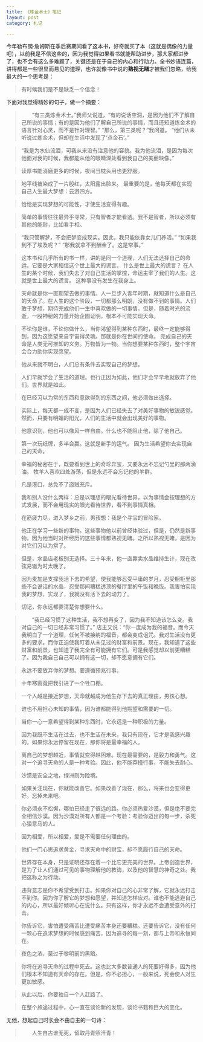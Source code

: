 ```yaml
---
title: 《炼金术士》笔记
layout: post
category: 札记

---
```



今年勒布朗·詹姆斯在季后赛期间看了这本书，好奇就买了本（这就是偶像的力量吧），以前我是不信这些的，因为我觉得如果看书就能帮助进步，那大家都进步了，也不会有这么多难题了，关键还是在于自己的内心和行动力。全书妙语连篇，讲得都是一些很显而易见的道理，也许就像书中说的**熟视无睹**才被我们忽略，给我最大的一个思考是：

> 有时候我们是不是缺乏一个信念！


下面对我觉得精妙的句子，做一个摘要：

 > &emsp;&emsp;“有三类炼金术士。”我师父说道，“有的说话空洞，是因为他们不了解自己所说的事情；有的是因为他们了解自己所说的事情，而且还知道炼金术的语言针对心灵，而不是针对理智。”
 > “那么，第三类呢？”我问道。
 > “他们从未听说过炼金术，但却在生活中发现了‘点金石’。”

 > “我是为水仙流泪，可我从来没有注意他的容貌。我为他流泪，是因为每次他面对我的时候，我都能从他的眼睛深处看到我自己的美丽映像。”

> 读厚书能消磨更多的时候，夜间当枕头用也更舒服。

> 地平线被染成了一片殷红，太阳露出脸来。
> 最重要的是，他每天都在实现自己人生最大梦想：云游四方。

> 恰恰是实现梦想的可能性，才使生活变得有趣。

> 简单的事情往往最异乎寻常，只有智者才能看透。我不是智者，所以必须有其他的能耐，比如看手相。

> “我只管解梦，不会把梦变成现实。因此，我只能依靠女儿们养活。”
> “如果我到不了埃及呢？”
> “那我就拿不到酬金了。这是常事。”


> 这本书和几乎所有的书一样，讲的是同一个道理，人们无法选择自己的命运。它要是大家相信这个世上最大的谎言。
> 什么是世上最大的谎言？
> 在人生的某个时候，我们失去了对自己生活的掌控，命运主宰了我们的人生。这就是世上最大的谎言。
> 这种事没有发生在我身上。

> 天命就是你一直期望去做的事情。人一旦步入青年时期，就知道什么是自己的天命了。在人生的这个阶段，一切都那么明朗，没有做不到的事情。人们敢于梦想，期待完成他们一生中喜欢做的一切事情。但是，随着时光的流逝，一股神秘的力量开始企图证明，根本不可能实现天命。

> 不论你是谁，不论你做什么，当你渴望得到某种东西时，最终一定能够得到，因为这愿望来自宇宙得灵魂。那就是你在世间的使命。
完成自己的天命是人类无可推卸的义务。万物皆为一物。当你想要某种东西时，整个宇宙会合力助你实现愿望。

> 他从来就不明白，人们总有条件去实现自己的梦想。

> 人们早就学会了生活的道理。也行正因为如此，他们才会早早地就放弃了他们。世界就是如此。

> 在已经习以为常的东西和意欲得到的东西之间，他必须做出选择。

> 实际上，每天都一成不变，是因为人们已经失去了对美好事物的敏锐感觉。然而，只要有明媚的阳光，人们的生活中就会出现美好的事物。

> 他意识到，他也可以像风一样自由。什么也不能阻止他，除了他自己。

> 第一次玩纸牌，多半会赢。这就是新手的运气。
> 因为生活希望你去实现自己的天命。

> 幸福的秘密在于，既要看到世上的奇珍异宝，又要永远不忘记勺里的那两滴油。
> 牧羊人喜欢四处游荡，但是永远不会忘记他的羊群。


> 凡是港口，总免不了盗贼充斥。

> 我和别人没什么两样：总是以理想的眼光看待世界，以为事情会按理想的方式发展，而不会用现实的眼光看待世界，看不到事情真相。

> 在筋疲力尽，进入梦乡之前，男孩想：我是个寻宝的冒险家。

> 他正在学习一些新的事物。这些事物他以前曾经体验过，但是，仍然是新事物，因为他当时对所经历的这些事情都熟视无睹。之所以熟视无睹，是因为对它们习以为常了。

> 但是，水晶店老板别无选择。三十年来，他一直靠卖水晶维持生计，现在改弦易辙为时太晚了。

> 因为麦加是支撑我活下去的希望，使我能够忍受平庸的岁月，忍受橱柜里那些不会说话的水晶，忍受那间糟糕透顶的餐厅里的午饭和晚饭。我害怕实现我的梦想，实现了，我就没有活下去的动力了。

> 切记，你永远都要清楚你想要什么。

> &emsp;&emsp;“我已经习惯了这种生活，我不想再变了，因为我不知道该怎么变。我对自己的一切已经非常习惯了。”
> 店主又说：“你一度成为我的福音。而今天我明白了一个道理，任何不被接纳的福音，都会变成诅咒。我对生活没有更多的要求。而你正迫使我盯着从未见过的财富和前景。现在，我知道了这些财富和前景，也知道了我完全有可能拥有它们。可是我感觉却以前更糟糕了。因为我自己自己可以拥有这一切，却不愿意拥有它们。

> 永远不要放弃你的梦想。要遵循预兆行事。

> 十年寒窗竟把我引进了一个牲口棚。

> 一个人越是接近梦想，天命就越成为他生存下去的真正理由，男孩心想。

> 谁也不用担心未知的事情，因为谁都能得到他期望和需要的一切。

> 当你一心一意希望得到某种东西时，它永远是一种积极的力量。

> 因为我既不生活在过去，也不生活在未来，我只有现在，它才是我感兴趣的。如果你永远停留在现在，那你将是最幸福的人。

> 离自己的梦想越近，事情就变得越困难。现在最需要的，是毅力和勇气。这对一个追寻天命的人是一种考验。因此，他不能莽撞行事，不能失去耐心。

> 沙漠是安全之地，绿洲则为险境。

> 如果关注现在，你就能改善它。如果改善了现在，那么，将来也会变得更好。忘掉未来吧。

> 你必须永不松懈，哪怕已经走了很远的路。你必须热爱沙漠，但是绝不要完全相信沙漠。因为沙漠对所有人都是一个考验：考验你迈出的每一步，杀死心猿意马的人。

> 因为相爱，所以相爱，爱是不需要任何理由的。

> 他们一门心思追求黄金，寻求天命中的财宝，却不愿履行自己的天命。

> 世界存在本身，只是证明还存在着一个比它更完美的世界。上帝创造世界，是为了让人们通过可见的事物理解他的教诲，以及他的智慧的神奇之处。我把这称之为行动。

> 违背意志是你不希望受到打击。如果你对自己的心非常了解，它就永远打击不到你。因为你了解它的梦想和愿望，并知道怎样应对。谁也不能逃避自己的内心，所以最好倾听心在说什么。只有这样，你才永远不会遭受意外的打击。

> 你告诉它，害怕遭受痛苦比遭受痛苦本身还要糟糕。还要告诉它，没有任何一颗心在追求梦想的时候感到痛苦，因为追寻的每一刻，都与上帝和永恒同在。

> 夜色之浓，莫过于黎明前的黑暗。

> 你将在追寻天命的过程中死去。这也比大多数普通人的死要好得多，因为他们根本不知道有天命的存在。但是，你不必担心，一般来说，死会使人对生更加敏感。

> 从此以后，你要独自一个人赶路了。

> 在整个旅途过程中，心一直在谈论新的发现，谈论书籍和巨大的变化。


无他，想起自己时长会不由自主的一句诗：
>&emsp;&emsp;人生自古谁无死，留取丹青照汗青！
